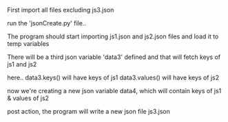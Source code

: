 First import all files excluding js3.json

run the 'jsonCreate.py' file..

The program should start importing js1.json and js2.json files and load it to temp variables

There will be a third json variable 'data3' defined and that will fetch keys of js1 and js2

here..
data3.keys() will have keys of js1
data3.values() will have keys of js2

now we're creating a new json variable data4,
which will contain keys of js1 & values of js2

post action, the program will write a new json file js3.json
